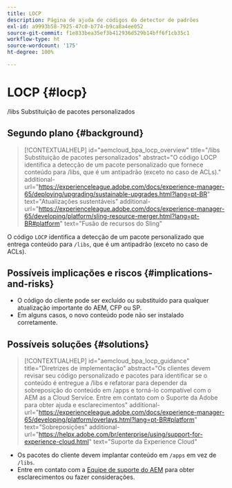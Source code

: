 ```yaml
---
title: LOCP
description: Página de ajuda de códigos do detector de padrões
exl-id: a9993b58-7925-47c0-b774-b9ca8a4ee052
source-git-commit: f1e833bea35ef3b412936d529b14bff6f1cb35c1
workflow-type: ht
source-wordcount: '175'
ht-degree: 100%

---
```


# LOCP {#locp}

/libs Substituição de pacotes personalizados

## Segundo plano {#background}

>[!CONTEXTUALHELP]
>id="aemcloud_bpa_locp_overview"
>title="/libs Substituição de pacotes personalizados"
>abstract="O código LOCP identifica a detecção de um pacote personalizado que fornece conteúdo para /libs, que é um antipadrão (exceto no caso de ACLs)."
>additional-url="https://experienceleague.adobe.com/docs/experience-manager-65/deploying/upgrading/sustainable-upgrades.html?lang=pt-BR" text="Atualizações sustentáveis"
>additional-url="https://experienceleague.adobe.com/docs/experience-manager-65/developing/platform/sling-resource-merger.html?lang=pt-BR#platform" text="Fusão de recursos do Sling"

O código `LOCP` identifica a detecção de um pacote personalizado que entrega conteúdo para `/libs`, que é um antipadrão (exceto no caso de ACLs).

## Possíveis implicações e riscos {#implications-and-risks}

* O código do cliente pode ser excluído ou substituído para qualquer atualização importante do AEM, CFP ou SP.
* Em alguns casos, o novo conteúdo pode não ser instalado corretamente.

## Possíveis soluções {#solutions}

>[!CONTEXTUALHELP]
>id="aemcloud_bpa_locp_guidance"
>title="Diretrizes de implementação"
>abstract="Os clientes devem revisar seu código personalizado e pacotes para identificar se o conteúdo é entregue a /libs e refatorar para depender da sobreposição do conteúdo em /apps e torná-lo compatível com o AEM as a Cloud Service. Entre em contato com o Suporte da Adobe para obter ajuda e esclarecimentos"
>additional-url="https://experienceleague.adobe.com/docs/experience-manager-65/developing/platform/overlays.html?lang=pt-BR#platform" text="Sobreposições"
>additional-url="https://helpx.adobe.com/br/enterprise/using/support-for-experience-cloud.html" text="Suporte da Experience Cloud"

* Os pacotes do cliente devem implantar conteúdo em `/apps` em vez de `/libs`.
* Entre em contato com a [Equipe de suporte do AEM](https://helpx.adobe.com/br/enterprise/using/support-for-experience-cloud.html) para obter esclarecimentos ou fazer considerações.
